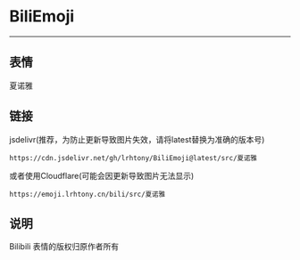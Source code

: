 # BiliEmoji
---
## 表情
夏诺雅
## 链接
jsdelivr(推荐，为防止更新导致图片失效，请将latest替换为准确的版本号)
```
https://cdn.jsdelivr.net/gh/lrhtony/BiliEmoji@latest/src/夏诺雅
```
或者使用Cloudflare(可能会因更新导致图片无法显示)
```
https://emoji.lrhtony.cn/bili/src/夏诺雅
```
## 说明
Bilibili 表情的版权归原作者所有

